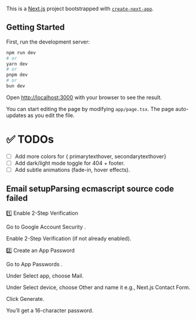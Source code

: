 This is a [Next.js](https://nextjs.org) project bootstrapped with [`create-next-app`](https://nextjs.org/docs/app/api-reference/cli/create-next-app).

## Getting Started

First, run the development server:

```bash
npm run dev
# or
yarn dev
# or
pnpm dev
# or
bun dev
```

Open [http://localhost:3000](http://localhost:3000) with your browser to see the result.

You can start editing the page by modifying `app/page.tsx`. The page auto-updates as you edit the file.

# ✅ TODOs

- [ ] Add more colors for { primarytexthover, secondarytexthover}
- [ ] Add dark/light mode toggle for 404 + footer.
- [ ] Add subtle animations (fade-in, hover effects).

## Email setupParsing ecmascript source code failed

1️⃣ Enable 2-Step Verification

Go to Google Account Security
.

Enable 2-Step Verification (if not already enabled).

2️⃣ Create an App Password

Go to App Passwords
.

Under Select app, choose Mail.

Under Select device, choose Other and name it e.g., Next.js Contact Form.

Click Generate.

You’ll get a 16-character password.

###

